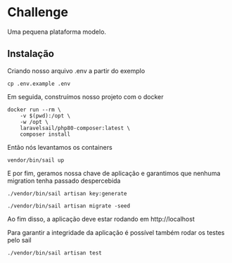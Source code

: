 # Challenge

Uma pequena plataforma modelo.

## Instalação

Criando nosso arquivo .env a partir do exemplo

```
cp .env.example .env
```

Em seguida, construímos nosso projeto com o docker

```
docker run --rm \
    -v $(pwd):/opt \
    -w /opt \
    laravelsail/php80-composer:latest \
    composer install
```

Então nós levantamos os containers

```
vendor/bin/sail up
```

E por fim, geramos nossa chave de aplicação e garantimos 
que nenhuma migration tenha passado despercebida

```
./vendor/bin/sail artisan key:generate

./vendor/bin/sail artisan migrate -seed
```

Ao fim disso, a aplicação deve estar rodando em http://localhost

Para garantir a integridade da aplicação é possível também rodar
os testes pelo sail

```
./vendor/bin/sail artisan test
```

